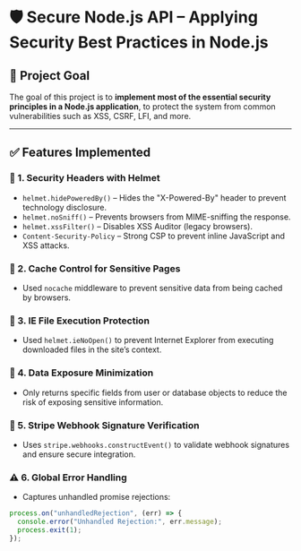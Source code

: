 # 🛡️ Secure Node.js API – Applying Security Best Practices in Node.js

## 🎯 Project Goal

The goal of this project is to **implement most of the essential security principles in a Node.js application**, to protect the system from common vulnerabilities such as XSS, CSRF, LFI, and more.

---

## ✅ Features Implemented

### 🔐 1. Security Headers with Helmet
- `helmet.hidePoweredBy()` – Hides the "X-Powered-By" header to prevent technology disclosure.
- `helmet.noSniff()` – Prevents browsers from MIME-sniffing the response.
- `helmet.xssFilter()` – Disables XSS Auditor (legacy browsers).
- `Content-Security-Policy` – Strong CSP to prevent inline JavaScript and XSS attacks.

### 🚫 2. Cache Control for Sensitive Pages
- Used `nocache` middleware to prevent sensitive data from being cached by browsers.

### 📩 3. IE File Execution Protection
- Used `helmet.ieNoOpen()` to prevent Internet Explorer from executing downloaded files in the site’s context.

### 🔐 4. Data Exposure Minimization
- Only returns specific fields from user or database objects to reduce the risk of exposing sensitive information.

### 🔄 5. Stripe Webhook Signature Verification
- Uses `stripe.webhooks.constructEvent()` to validate webhook signatures and ensure secure integration.

### ⚠️ 6. Global Error Handling
- Captures unhandled promise rejections:
```js
process.on("unhandledRejection", (err) => {
  console.error("Unhandled Rejection:", err.message);
  process.exit(1);
});
